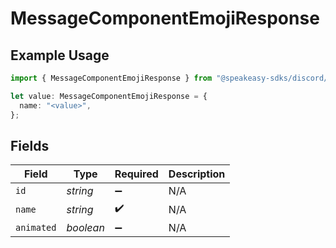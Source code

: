 # MessageComponentEmojiResponse

## Example Usage

```typescript
import { MessageComponentEmojiResponse } from "@speakeasy-sdks/discord/models/components";

let value: MessageComponentEmojiResponse = {
  name: "<value>",
};
```

## Fields

| Field              | Type               | Required           | Description        |
| ------------------ | ------------------ | ------------------ | ------------------ |
| `id`               | *string*           | :heavy_minus_sign: | N/A                |
| `name`             | *string*           | :heavy_check_mark: | N/A                |
| `animated`         | *boolean*          | :heavy_minus_sign: | N/A                |